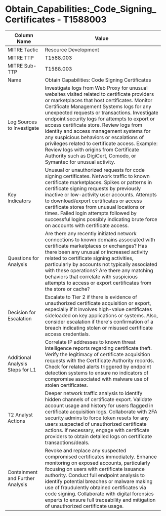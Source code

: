 # Obtain_Capabilities:_Code_Signing_Certificates - T1588003

| Column Name | Value |
|-------------|-------|
| MITRE Tactic | Resource Development |
| MITRE TTP | T1588.003 |
| MITRE Sub-TTP | T1588.003 |
| Name | Obtain Capabilities: Code Signing Certificates |
| Log Sources to Investigate | Investigate logs from Web Proxy for unusual websites visited related to certificate providers or marketplaces that host certificates. Monitor Certificate Management Systems logs for any unexpected requests or transactions. Investigate endpoint security logs for attempts to export or access certificate store. Review logs from identity and access management systems for any suspicious behaviors or escalations of privileges related to certificate access. Example: Review logs with origins from Certificate Authority such as DigiCert, Comodo, or Symantec for unusual activity. |
| Key Indicators | Unusual or unauthorized requests for code signing certificates. Network traffic to known certificate marketplaces. Spikes or patterns in certificate signing requests by previously inactive or low-activity user accounts. Attempts to download/export certificates or access certificate stores from unusual locations or times. Failed login attempts followed by successful logins possibly indicating brute force on accounts with certificate access. |
| Questions for Analysis | Are there any recently initiated network connections to known domains associated with certificate marketplaces or exchanges? Has there been any unusual or increased activity related to certificate signing activities, particularly by accounts not typically associated with these operations? Are there any matching behaviors that correlate with suspicious attempts to access or export certificates from the store or cache? |
| Decision for Escalation | Escalate to Tier 2 if there is evidence of unauthorized certificate acquisition or export, especially if it involves high-value certificates sideloaded on key applications or systems. Also, consider escalation if there's confirmation of a breach indicating stolen or misused certificate access credentials. |
| Additional Analysis Steps for L1 | Correlate IP addresses to known threat intelligence reports regarding certificate theft. Verify the legitimacy of certificate acquisition requests with the Certificate Authority records. Check for related alerts triggered by endpoint detection systems to ensure no indicators of compromise associated with malware use of stolen certificates. |
| T2 Analyst Actions | Deeper network traffic analysis to identify hidden channels of certificate export. Validate account usage and history for users flagged in certificate acquisition logs. Collaborate with 2FA security admins to force token resets for any users suspected of unauthorized certificate actions. If necessary, engage with certificate providers to obtain detailed logs on certificate transactions/deals. |
| Containment and Further Analysis | Revoke and replace any suspected compromised certificates immediately. Enhance monitoring on exposed accounts, particularly focusing on users with certificate issuance authority. Conduct full endpoint analysis to identify potential breaches or malware making use of fraudulently obtained certificates via code signing. Collaborate with digital forensics experts to ensure full traceability and mitigation of unauthorized certificate usage. |
